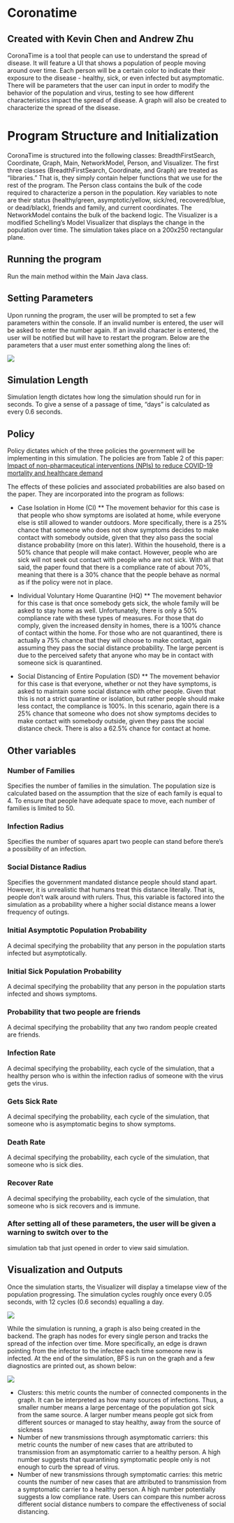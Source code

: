 # Coronatime
## Created with Kevin Chen and Andrew Zhu

CoronaTime is a tool that people can use to understand the spread of disease.
It will feature a UI that shows a population of people moving around over time.
Each person will be a certain color to indicate their exposure to the disease -
healthy, sick, or even infected but asymptomatic. There will be parameters that
the user can input in order to modify the behavior of the population and virus,
testing to see how different characteristics impact the spread of disease.
A graph will also be created to characterize the spread of the disease.

# Program Structure and Initialization
CoronaTime is structured into the following classes: BreadthFirstSearch, Coordinate, Graph,
Main, NetworkModel, Person, and Visualizer. The first three classes (BreadthFirstSearch,
Coordinate, and Graph) are treated as “libraries.” That is, they simply contain helper functions
that we use for the rest of the program. The Person class contains the bulk of the code required
to characterize a person in the population. Key variables to note are their status (healthy/green,
asymptotic/yellow, sick/red, recovered/blue, or dead/black), friends and family, and current coordinates. The
NetworkModel contains the bulk of the backend logic. The Visualizer is a modified Schelling’s
Model Visualizer that displays the change in the population over time. The simulation takes
place on a 200x250 rectangular plane.

## Running the program
Run the main method within the Main Java class.

## Setting Parameters
Upon running the program, the user will be prompted to set a few parameters within the
console. If an invalid number is entered, the user will be asked to enter the number again. If an
invalid character is entered, the user will be notified but will have to restart the program. Below
are the parameters that a user must enter something along the lines of:

![](images/input.JPG)


## Simulation Length
Simulation length dictates how long the simulation should run for in seconds. To give a
sense of a passage of time, “days” is calculated as every 0.6 seconds.

## Policy
Policy dictates which of the three policies the government will be implementing in this
simulation. The policies are from Table 2 of this paper: [Impact of non-pharmaceutical
interventions (NPIs) to reduce COVID-19 mortality and healthcare demand](https://www.imperial.ac.uk/media/imperial-college/medicine/sph/ide/gida-fellowships/Imperial-College-COVID19-NPI-modelling-16-03-2020.pdfe)

The effects of these policies and associated probabilities are also based on the paper.
They are incorporated into the program as follows:

* Case Isolation in Home (CI)
** The movement behavior for this case is that people who show symptoms are
isolated at home, while everyone else is still allowed to wander outdoors. More
specifically, there is a 25% chance that someone who does not show symptoms
decides to make contact with somebody outside, given that they also pass the
social distance probability (more on this later). Within the household, there is a
50% chance that people will make contact. However, people who are sick will not
seek out contact with people who are not sick. With all that said, the paper found
that there is a compliance rate of about 70%, meaning that there is a 30%
chance that the people behave as normal as if the policy were not in place.

* Individual Voluntary Home Quarantine (HQ)
** The movement behavior for this case is that once somebody gets sick, the whole
family will be asked to stay home as well. Unfortunately, there is only a 50%
compliance rate with these types of measures. For those that do comply, given
the increased density in homes, there is a 100% chance of contact within the
home. For those who are not quarantined, there is actually a 75% chance that
they will choose to make contact, again assuming they pass the social distance
probability. The large percent is due to the perceived safety that anyone who may
be in contact with someone sick is quarantined.

* Social Distancing of Entire Population (SD)
** The movement behavior for this case is that everyone, whether or not they have
symptoms, is asked to maintain some social distance with other people. Given
that this is not a strict quarantine or isolation, but rather people should make less
contact, the compliance is 100%. In this scenario, again there is a 25% chance
that someone who does not show symptoms decides to make contact with
somebody outside, given they pass the social distance check. There is also a
62.5% chance for contact at home.

## Other variables

### Number of Families
Specifies the number of families in the simulation. The population size is calculated
based on the assumption that the size of each family is equal to 4. To ensure that people
have adequate space to move, each number of families is limited to 50.

### Infection Radius
Specifies the number of squares apart two people can stand before there’s a possibility
of an infection.

### Social Distance Radius
Specifies the government mandated distance people should stand apart. However, it is
unrealistic that humans treat this distance literally. That is, people don’t walk around with
rulers. Thus, this variable is factored into the simulation as a probability where a higher
social distance means a lower frequency of outings.

### Initial Asymptotic Population Probability
A decimal specifying the probability that any person in the population starts infected but
asymptotically.

### Initial Sick Population Probability
A decimal specifying the probability that any person in the population starts infected and
shows symptoms.

### Probability that two people are friends
A decimal specifying the probability that any two random people created are friends.

### Infection Rate
A decimal specifying the probability, each cycle of the simulation, that a healthy person
who is within the infection radius of someone with the virus gets the virus.

### Gets Sick Rate
A decimal specifying the probability, each cycle of the simulation, that someone who is
asymptomatic begins to show symptoms.

### Death Rate
A decimal specifying the probability, each cycle of the simulation, that someone who is
sick dies.

### Recover Rate
A decimal specifying the probability, each cycle of the simulation, that someone who is
sick recovers and is immune.

### After setting all of these parameters, the user will be given a warning to switch over to the
simulation tab that just opened in order to view said simulation.

## Visualization and Outputs
Once the simulation starts, the Visualizer will display a timelapse view of the population
progressing. The simulation cycles roughly once every 0.05 seconds, with 12 cycles (0.6
seconds) equalling a day.

![](images/output.JPG)

While the simulation is running, a graph is also being created in the backend. The graph has
nodes for every single person and tracks the spread of the infection over time. More specifically,
an edge is drawn pointing from the infector to the infectee each time someone new is infected.
At the end of the simulation, BFS is run on the graph and a few diagnostics are printed out, as shown below: 

![](images/output_data.JPG)

* Clusters: this metric counts the number of connected components in the graph. It can
be interpreted as how many sources of infections. Thus, a smaller number means a
large percentage of the population got sick from the same source. A larger number
means people got sick from different sources or managed to stay healthy, away from the
source of sickness
* Number of new transmissions through asymptomatic carriers: this metric counts
the number of new cases that are attributed to transmission from an asymptomatic
carrier to a healthy person. A high number suggests that quarantining symptomatic
people only is not enough to curb the spread of virus.
* Number of new transmissions through symptomatic carries: this metric counts the
number of new cases that are attributed to transmission from a symptomatic carrier to a
healthy person. A high number potentially suggests a low compliance rate. Users can
compare this number across different social distance numbers to compare the
effectiveness of social distancing.

